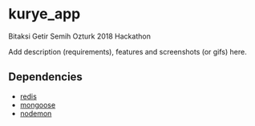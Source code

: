 # kurye_app
Bitaksi Getir Semih Ozturk 2018 Hackathon

Add description (requirements), features and screenshots (or gifs) here.

## Dependencies
- [redis](https://github.com/NodeRedis/node_redis)
- [mongoose](https://github.com/Automattic/mongoose)
- [nodemon](https://github.com/remy/nodemon)
